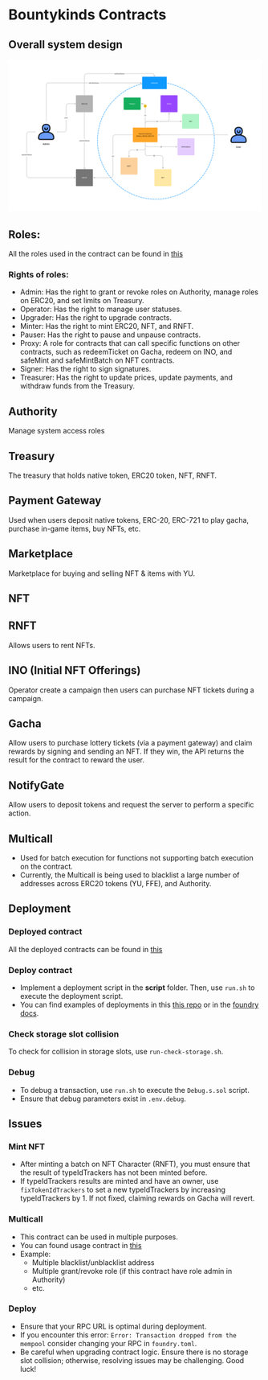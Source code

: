 # Bountykinds Contracts

## Overall system design
![Overall](https://github.com/ContractLabs/foundry-bountykinds-contract/blob/main/assets/overall-system.png)

## Roles:
All the roles used in the contract can be found in [this](https://github.com/ContractLabs/foundry-bountykinds-contract/blob/main/src/oz-custom/libraries/Roles.sol)
### Rights of roles:
- Admin: Has the right to grant or revoke roles on Authority, manage roles on ERC20, and set limits on Treasury.
- Operator: Has the right to manage user statuses.
- Upgrader: Has the right to upgrade contracts.
- Minter: Has the right to mint ERC20, NFT, and RNFT.
- Pauser: Has the right to pause and unpause contracts.
- Proxy: A role for contracts that can call specific functions on other contracts, such as redeemTicket on Gacha, redeem on INO, and safeMint and safeMintBatch on NFT contracts.
- Signer: Has the right to sign signatures.
- Treasurer: Has the right to update prices, update payments, and withdraw funds from the Treasury.

## Authority
Manage system access roles

## Treasury
The treasury that holds native token, ERC20 token, NFT, RNFT.

## Payment Gateway
Used when users deposit native tokens, ERC-20, ERC-721 to play gacha, purchase in-game items, buy NFTs, etc.

## Marketplace
Marketplace for buying and selling NFT & items with YU.

## NFT

## RNFT
Allows users to rent NFTs.

## INO (Initial NFT Offerings)
Operator create a campaign then users can purchase NFT tickets during a campaign. 

## Gacha
Allow users to purchase lottery tickets (via a payment gateway) and claim rewards by signing and sending an NFT. If they win, the API returns the result for the contract to reward the user.

## NotifyGate
Allow users to deposit tokens and request the server to perform a specific action.

## Multicall
- Used for batch execution for functions not supporting batch execution on the contract.
- Currently, the Multicall is being used to blacklist a large number of addresses across ERC20 tokens (YU, FFE), and Authority.

## Deployment
### Deployed contract
All the deployed contracts can be found in [this](https://github.com/ContractLabs/foundry-bountykinds-contract)
### Deploy contract
- Implement a deployment script in the **script** folder. Then, use `run.sh` to execute the deployment script. 
- You can find examples of deployments in this [this repo](https://github.com/tasibii/boundry) or in the [foundry docs](https://book.getfoundry.sh/forge/deploying).
### Check storage slot collision
To check for collision in storage slots, use `run-check-storage.sh`.
### Debug
- To debug a transaction, use `run.sh` to execute the `Debug.s.sol` script. 
- Ensure that debug parameters exist in `.env.debug`.


## Issues
### Mint NFT
- After minting a batch on NFT Character (RNFT), you must ensure that the result of typeIdTrackers has not been minted before. 
- If typeIdTrackers results are minted and have an owner, use `fixTokenIdTrackers` to set a new typeIdTrackers by increasing typeIdTrackers by 1. If not fixed, claiming rewards on Gacha will revert.
### Multicall 
- This contract can be used in multiple purposes. 
- You can found usage contract in [this](https://github.com/tasibii/bulticall)
- Example: 
    - Multiple blacklist/unblacklist address
    - Multiple grant/revoke role (if this contract have role admin in Authority)
    - etc.
### Deploy
- Ensure that your RPC URL is optimal during deployment.
- If you encounter this error: `Error: Transaction dropped from the mempool` consider changing your RPC in `foundry.toml`.
- Be careful when upgrading contract logic. Ensure there is no storage slot collision; otherwise, resolving issues may be challenging. Good luck!
